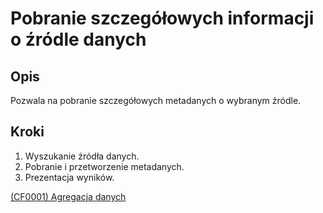 # Pobranie szczegółowych informacji o źródle danych

## Opis
Pozwala na pobranie szczegółowych metadanych o wybranym źródle.

## Kroki
1. Wyszukanie źródła danych.
2. Pobranie i przetworzenie metadanych.
3. Prezentacja wyników.

[(CF0001) Agregacja danych](../../../3.wizja.systemu/3.3.cechy.funkcjonalne/CF0003.md)